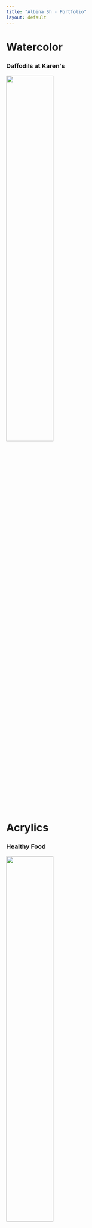 ```yaml
---
title: "Albina Sh - Portfolio"
layout: default
---
```


# Watercolor

### Daffodils at Karen's

<img src="{{site.url}}/img/narcis1.png" width="50%">

# Acrylics
### Healthy Food

<img src="{{site.url}}/img/still life.png" width="50%">
